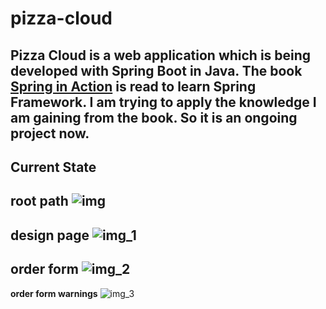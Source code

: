 # pizza-cloud
Pizza Cloud is a web application which is being developed with Spring Boot in Java. The book [Spring in Action](https://www.manning.com/books/spring-in-action-fifth-edition) is read to learn Spring Framework.
I am trying to apply the knowledge I am gaining from the book. So it is an ongoing project now.
---
## Current State

**root path**
![img](https://user-images.githubusercontent.com/89942570/210180151-a69467b1-cc18-45fd-b475-50000ef685fb.png)
---
**design page**
![img_1](https://user-images.githubusercontent.com/89942570/210180144-330f7e31-9bb3-4e8a-9ef6-675c7b476f47.png)
---
**order form**
![img_2](https://user-images.githubusercontent.com/89942570/210180148-c6727e5a-92d6-414c-a2ed-726dae730a66.png)
---
**order form warnings**
![img_3](https://user-images.githubusercontent.com/89942570/210180149-eb4c3b7d-40c9-46b5-996a-d514d7800520.png)
